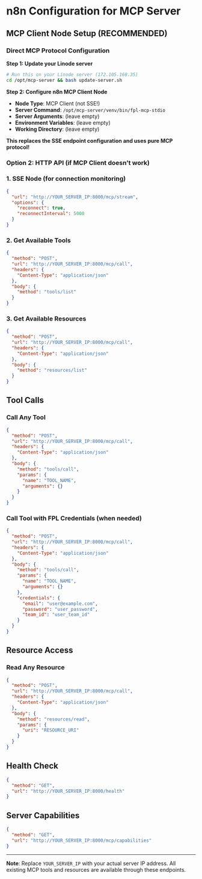 # n8n Configuration for MCP Server

## MCP Client Node Setup (RECOMMENDED)

### Direct MCP Protocol Configuration

**Step 1: Update your Linode server**
```bash
# Run this on your Linode server (172.105.168.35)
cd /opt/mcp-server && bash update-server.sh
```

**Step 2: Configure n8n MCP Client Node**
- **Node Type**: MCP Client (not SSE!)
- **Server Command**: `/opt/mcp-server/venv/bin/fpl-mcp-stdio`
- **Server Arguments**: (leave empty)
- **Environment Variables**: (leave empty)
- **Working Directory**: (leave empty)

**This replaces the SSE endpoint configuration and uses pure MCP protocol!**

### Option 2: HTTP API (if MCP Client doesn't work)

### 1. SSE Node (for connection monitoring)
```json
{
  "url": "http://YOUR_SERVER_IP:8000/mcp/stream",
  "options": {
    "reconnect": true,
    "reconnectInterval": 5000
  }
}
```

### 2. Get Available Tools
```json
{
  "method": "POST",
  "url": "http://YOUR_SERVER_IP:8000/mcp/call",
  "headers": {
    "Content-Type": "application/json"
  },
  "body": {
    "method": "tools/list"
  }
}
```

### 3. Get Available Resources
```json
{
  "method": "POST", 
  "url": "http://YOUR_SERVER_IP:8000/mcp/call",
  "headers": {
    "Content-Type": "application/json"
  },
  "body": {
    "method": "resources/list"
  }
}
```

## Tool Calls

### Call Any Tool
```json
{
  "method": "POST",
  "url": "http://YOUR_SERVER_IP:8000/mcp/call",
  "headers": {
    "Content-Type": "application/json"
  },
  "body": {
    "method": "tools/call",
    "params": {
      "name": "TOOL_NAME",
      "arguments": {}
    }
  }
}
```

### Call Tool with FPL Credentials (when needed)
```json
{
  "method": "POST",
  "url": "http://YOUR_SERVER_IP:8000/mcp/call",
  "headers": {
    "Content-Type": "application/json"
  },
  "body": {
    "method": "tools/call",
    "params": {
      "name": "TOOL_NAME",
      "arguments": {}
    },
    "credentials": {
      "email": "user@example.com",
      "password": "user_password",
      "team_id": "user_team_id"
    }
  }
}
```

## Resource Access

### Read Any Resource
```json
{
  "method": "POST",
  "url": "http://YOUR_SERVER_IP:8000/mcp/call", 
  "headers": {
    "Content-Type": "application/json"
  },
  "body": {
    "method": "resources/read",
    "params": {
      "uri": "RESOURCE_URI"
    }
  }
}
```

## Health Check
```json
{
  "method": "GET",
  "url": "http://YOUR_SERVER_IP:8000/health"
}
```

## Server Capabilities
```json
{
  "method": "GET",
  "url": "http://YOUR_SERVER_IP:8000/mcp/capabilities"
}
```

---

**Note**: Replace `YOUR_SERVER_IP` with your actual server IP address.
All existing MCP tools and resources are available through these endpoints.
